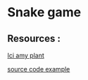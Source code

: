 # Snake game

## Resources :
[Ici amy plant](https://www.youtube.com/watch?v=YRjq02WT_oI&t=59s)

[source code example](https://github.com/adam-p/markdown-here/wiki/Markdown-Cheatsheet)